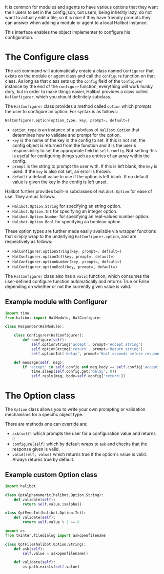 
It is common for modules and agents to have various options that they want their
users to set in the config.json, but users, being inheritly lazy, do not want to
actually edit a file, so it is nice if they have friendly prompts they can
answer when adding a module or agent to a local Halibot instance.

This interface enables the object implementer to configure his configuration.

The Configure class
===================

The `add` command will automatically create a class named `Configurer` that exists
on the module or agent class and call the `configure` function on that class. As
long as that class sets up the `config` field of the `Configurer` instance by
the end of the `configure` function, everything will work hunky dory, but in
order to make things easier, Halibot provides a class called `HalConfigurer`,
which you should definitely subclass.

The `HalConfigurer` class provides a method called `option` which prompts the
user to configure an option. For syntax is as follows:

```python
HalConfigurer.option(option_type, key, prompt=, default=)
```

* `option_type` is an instance of a subclass of `Halibot.Option` that determines
  how to validate and prompt for the option.
* `key` is the name of the key in the config to set. If this is not set, the
  config object is returned from the function and it is the user's
  responsibility to set the appropriate field in `self.config`. Not setting this
  is useful for configuring things such as entries of an array within the config.
* `prompt` is the string to prompt the user with. If this is left blank, the
  `key` is used. If the `key` is also not set, an error is thrown.
* `default` a default value to use if the option is left blank. If no default
  value is given the key in the config is left unset.

Halibot further provides built-in subclasses of `Halibot.Option` for ease of
use. They are as follows:

* `Halibot.Option.String` for specifying an string option.
* `Halibot.Option.Int` for specifying an integer option.
* `Halibot.Option.Number` for specifying an real-valued number option.
* `Halibot.Option.Bool` for specifying an boolean option.

These option types are further made easily available via wrapper functions that
simply wrap to the underlying `HalConfigurer.option`, and are respectively as
follows:

* `HalConfigurer.optionString(key, prompt=, default=)`
* `HalConfigurer.optionInt(key, prompt=, default=)`
* `HalConfigurer.optionNumber(key, prompt=, default=)`
* `HalConfigurer.optionBool(key, prompt=, default=)`

The `HalConfigurer` class also has a `valid` function, which consumes the
user-defined configure function automatically and returns True or False
depending on whether or not the currently given value is valid.

Example module with Configurer
------------------------------

```python
import time
from halibot import HalModule, HalConfigurer

class Responder(HalModule):

	class Configurer(HalConfigurer):
		def configure(self):
			self.optionString('accept', prompt='Accept string')
			self.optionString('return', prompt='Return string')
			self.optionInt('delay', prompt='Wait seconds before responding', default=0)

	def message(self, msg):
		if 'accept' in self.config and msg.body == self.config['accept']:
			time.sleep(self.config.get('delay', 0))
			self.reply(msg, body=self.config['return'])
```

The Option class
================

The `Option` class allows you to write your own prompting or validation
mechanisms for a specific object type.

There are methods one can override are:

* `ask(self)` which prompts the user for a configuration value and returns it
* `configure(self)` which by default wraps to `ask` and checks that the
  response given is valid.
* `valid(self, value)` which returns true if the option's value is valid. Always
  returns true by default.

Example custom Option class
---------------------------

```python
import halibot

class OptAlphanumeric(halibot.Option.String):
	def validate(self):
		return self.value.isalpha()

class OptEvenInt(halibot.Option.Int):
	def validate(self):
		return self.value % 2 == 0

import os
from tkinter.filedialog import askopenfilename

class OptFile(halibot.Option.String):
	def ask(self):
		self.value = askopenfilename()

	def validate(self):
		os.path.exists(self.value)
```
